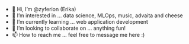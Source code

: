 - 👋 Hi, I’m @zyferion (Erika)
- 👀 I’m interested in ... data science, MLOps, music, advaita and cheese
- 🌱 I’m currently learning ... web application development 
- 💞️ I’m looking to collaborate on ... anything fun!
- 📫 How to reach me ... feel free to message me here :)

<!---
zyferion/zyferion is a ✨ special ✨ repository because its `README.md` (this file) appears on your GitHub profile.
You can click the Preview link to take a look at your changes.
--->
